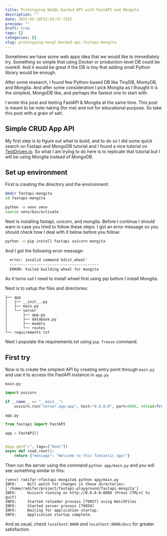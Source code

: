 ```yaml
---
title: Prototyping NoSQL-backed API with FastAPI and Mongita
description: ""
date: 2023-05-10T12:54:57.732Z
preview: ""
draft: true
tags: []
categories: []
slug: prototyping-nosql-backed-api-fastapi-mongita
---
```


Sometimes we have some web apps idea that we would like to immediately try. Something so simple that using Docker or production-level DB could be overkill. And it would be great if the DB is tiny that adding small Python library would be enough.

After some research, I found few Python-based DB like TinyDB, MontyDB, and Mongita. And after some consideration I pick Mongita as I thought it is the simplest, MongoDB like, and perhaps the fastest one to start with.

I wrote this post and testing FastAPI & Mongita at the same time. This post is meant to be note-taking (for me) and not for educational purpose. So take this post with a grain of salt.

## Simple CRUD App API

My first step is to figure out what to build, and to do so I did some quick search on Fastapi and MongoDB tutorial and I found a nice tutorial on [TestDriven.io](https://testdriven.io/blog/fastapi-mongo/). So what I am trying to do here is to replicate that tutorial but I will be using Mongita instead of MongoDB.

## Set up environment

First is creating the directory and the environment:

```bash
mkdir fastapi-mongita
cd fastapi-mongita

python -m venv venv
source venv/bin/activate
```

Next is installing fastapi, uvicorn, and mongita. Before I continue I should warn in case you tried to follow these steps. I got an error message so you should check how I deal with it below before you follow:

```bash
python -m pip install fastapi uvicorn mongita
```

And I got the following error message:

```md
  error: invalid command bdist_wheel'                                                                       
  ----------------------------------------                                                                   
  ERROR: Failed building wheel for mongita
```

As it turns out I need to install wheel first using pip before I install Mongita.

Next is to setup the files and directories:

```
├── app
│   ├── __init__.py
│   ├── main.py
│   └── server
│       ├── app.py
│       ├── database.py
│       ├── models
│       └── routes
└── requirements.txt
```

Next I populate the requirements.txt using `pip freeze` command.

## First try

Now is to create the simplest API by creating entry point through `main.py` and use it to access the FastAPI instance in `app.py`

`main.py`

```python
import uvicorn

if __name__ == "__main__":
    uvicorn.run("server.app:app", host="0.0.0.0", port=8000, reload=True)
```

`app.py`

```python
from fastapi import FastAPI

app = FastAPI()


@app.get("/", tags=["Root"])
async def read_root():
    return {"message": "Welcome to this fantastic app!"}
```

Then run the server using the command `python app/main.py` and you will see something similar to this:

```
(venv) radifar->fastapi-mongita$ python app/main.py
INFO:     Will watch for changes in these directories: ['/home/radifar/project/fastapi-playground/fastapi-mongita']
INFO:     Uvicorn running on http://0.0.0.0:8000 (Press CTRL+C to quit)
INFO:     Started reloader process [79057] using WatchFiles
INFO:     Started server process [79059]
INFO:     Waiting for application startup.
INFO:     Application startup complete.
```

And as usual, check `localhost:8000` and `localhost:8000/docs` for greater satisfaction.
